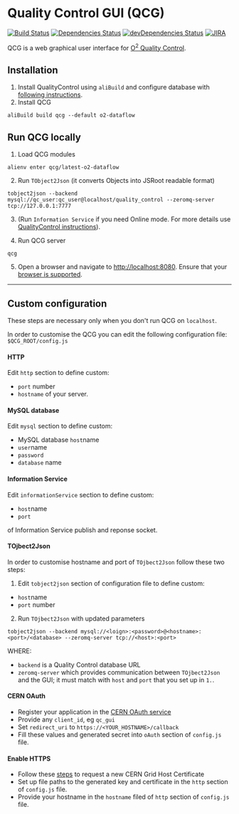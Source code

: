 # Quality Control GUI (QCG)
[![Build Status](https://travis-ci.org/AliceO2Group/WebUi.svg?branch=dev)](https://travis-ci.org/AliceO2Group/WebUi)
[![Dependencies Status](https://david-dm.org/AliceO2Group/WebUi/status.svg?path=QualityControl)](https://david-dm.org/AliceO2Group/WebUi?path=QualityControl)
[![devDependencies Status](https://david-dm.org/AliceO2Group/WebUi/dev-status.svg?path=QualityControl)](https://david-dm.org/AliceO2Group/WebUi?path=QualityControl&type=dev)
[![JIRA](https://img.shields.io/badge/JIRA-issues-blue.svg)](https://alice.its.cern.ch/jira/projects/OGUI)

QCG is a web graphical user interface for [O<sup>2</sup> Quality Control](https://github.com/AliceO2Group/QualityControl).


## Installation
1. Install QualityControl using `aliBuild` and configure database with [following instructions](https://github.com/AliceO2Group/QualityControl/blob/master/README.md).
2. Install QCG
```
aliBuild build qcg --default o2-dataflow
```

## Run QCG locally
1. Load QCG modules
```
alienv enter qcg/latest-o2-dataflow
```
2. Run `TObject2Json` (it converts Objects into JSRoot readable format)
```
tobject2json --backend mysql://qc_user:qc_user@localhost/quality_control --zeromq-server tcp://127.0.0.1:7777
```

3. (Run `Information Service` if you need Online mode. For more details use [QualityControl instructions](https://github.com/AliceO2Group/QualityControl#information-service)).

4. Run QCG server
```
qcg
```

5. Open a browser and navigate to [http://localhost:8080](http://localhost:8080). Ensure that your [browser is supported](https://github.com/AliceO2Group/WebUi/tree/dev/Framework#minimum-browser-version-support).


---


## Custom configuration
These steps are necessary only when you don't run QCG on `localhost`.

In order to customise the QCG you can edit the following configuration file: `$QCG_ROOT/config.js`

#### HTTP
Edit `http` section to define custom:
- `port` number
- `hostname` of your server.

#### MySQL database
Edit `mysql` section to define custom:
- MySQL database `host`name
- `user`name
- `password`
- `database` name

#### Information Service
Edit `informationService` section to define custom:
- `host`name
- `port`

of Information Service publish and reponse socket.

#### TOjbect2Json
In order to customise hostname and port of `TOjbect2Json` follow these two steps:

1. Edit `tobject2json` section of configuration file to define custom:
 - `host`name
 - `port` number

2. Run `TOjbect2Json` with updated parameters
```
tobject2json --backend mysql://<loign>:<password>@<hostname>:<port>/<database> --zeromq-server tcp://<host>:<port>
```
WHERE:
 - `backend` is a Quality Control database URL
 - `zeromq-server` which provides communication between `TOjbect2Json` and the GUI; it must match with `host` and `port` that you set up in `1.`.

#### CERN OAuth
- Register your application in the [CERN OAuth service](https://sso-management.web.cern.ch/OAuth/RegisterOAuthClient.aspx)
- Provide any `client_id`, eg `qc_gui`
- Set `redirect_uri` to `https://<YOUR_HOSTNAME>/callback`
- Fill these values and generated secret into `oAuth` section of `config.js` file.

#### Enable HTTPS
- Follow these [steps](https://ca.cern.ch/ca/host/HostSelection.aspx?template=ee2host&instructions=openssl) to request a new CERN Grid Host Certificate
- Set up file paths to the generated key and certificate in the `http` section of `config.js` file.
- Provide your hostname in the `hostname` filed of `http` section of `config.js` file.
